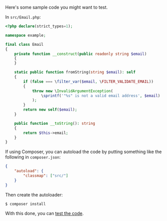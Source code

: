 Here's some sample code you might want to test.

In `src/Email.php`:

```php
<?php declare(strict_types=1);

namespace example;

final class Email
{
    private function __construct(public readonly string $email)
    {
    }

    static public function fromString(string $email): self
    {
        if (false === \filter_var($email, \FILTER_VALIDATE_EMAIL))
        {
            throw new \InvalidArgumentException(
                \sprintf('"%s" is not a valid email address', $email)
            );
        }
        return new self($email);
    }

    public function __toString(): string
    {
        return $this->email;
    }
}
```

If using Composer, you can autoload the code by putting something like the
following in `composer.json`:

```json
{
    "autoload": {
        "classmap": ["src/"]
    }
}
```

Then create the autoloader:

```shell
$ composer install
```

With this done, you can [test the code](@.).
